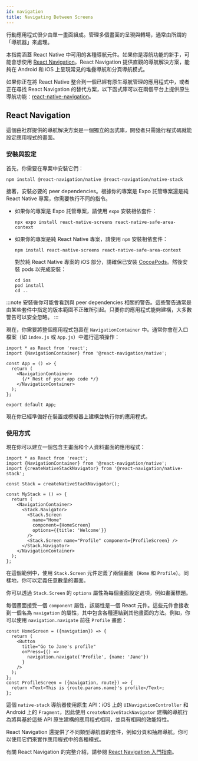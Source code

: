 ```yaml
---
id: navigation
title: Navigating Between Screens
---
```


行動應用程式很少由單一畫面組成。管理多個畫面的呈現與轉場，通常由所謂的「導航器」來處理。

本指南涵蓋 React Native 中可用的各種導航元件。如果你是導航功能的新手，可能會想使用 [React Navigation](navigation.md#react-navigation)。React Navigation 提供直觀的導航解決方案，能夠在 Android 和 iOS 上呈現常見的堆疊導航和分頁導航模式。

如果你正在將 React Native 整合到一個已經有原生導航管理的應用程式中，或者正在尋找 React Navigation 的替代方案，以下函式庫可以在兩個平台上提供原生導航功能：[react-native-navigation](https://github.com/wix/react-native-navigation)。

## React Navigation

這個由社群提供的導航解決方案是一個獨立的函式庫，開發者只需幾行程式碼就能設定應用程式的畫面。

### 安裝與設定

首先，你需要在專案中安裝它們：

```shell
npm install @react-navigation/native @react-navigation/native-stack
```

接著，安裝必要的 peer dependencies。根據你的專案是 Expo 託管專案還是純 React Native 專案，你需要執行不同的指令。

- 如果你的專案是 Expo 託管專案，請使用 `expo` 安裝相依套件：

  ```shell
  npx expo install react-native-screens react-native-safe-area-context
  ```

- 如果你的專案是純 React Native 專案，請使用 `npm` 安裝相依套件：

  ```shell
  npm install react-native-screens react-native-safe-area-context
  ```

  對於純 React Native 專案的 iOS 部分，請確保已安裝 [CocoaPods](https://cocoapods.org/)。然後安裝 pods 以完成安裝：

  ```shell
  cd ios
  pod install
  cd ..
  ```

:::note
安裝後你可能會看到與 peer dependencies 相關的警告。這些警告通常是由某些套件中指定的版本範圍不正確所引起。只要你的應用程式能夠建構，大多數警告可以安全忽略。
:::

現在，你需要將整個應用程式包裹在 `NavigationContainer` 中。通常你會在入口檔案（如 `index.js` 或 `App.js`）中進行這項操作：

```tsx
import * as React from 'react';
import {NavigationContainer} from '@react-navigation/native';

const App = () => {
  return (
    <NavigationContainer>
      {/* Rest of your app code */}
    </NavigationContainer>
  );
};

export default App;
```

現在你已經準備好在裝置或模擬器上建構並執行你的應用程式。

### 使用方式

現在你可以建立一個包含主畫面和个人資料畫面的應用程式：

```tsx
import * as React from 'react';
import {NavigationContainer} from '@react-navigation/native';
import {createNativeStackNavigator} from '@react-navigation/native-stack';

const Stack = createNativeStackNavigator();

const MyStack = () => {
  return (
    <NavigationContainer>
      <Stack.Navigator>
        <Stack.Screen
          name="Home"
          component={HomeScreen}
          options={{title: 'Welcome'}}
        />
        <Stack.Screen name="Profile" component={ProfileScreen} />
      </Stack.Navigator>
    </NavigationContainer>
  );
};
```

在這個範例中，使用 `Stack.Screen` 元件定義了兩個畫面（`Home` 和 `Profile`）。同樣地，你可以定義任意數量的畫面。

你可以透過 `Stack.Screen` 的 `options` 屬性為每個畫面設定選項，例如畫面標題。

每個畫面接受一個 `component` 屬性，該屬性是一個 React 元件。這些元件會接收到一個名為 `navigation` 的屬性，其中包含各種連結到其他畫面的方法。例如，你可以使用 `navigation.navigate` 前往 `Profile` 畫面：

```tsx
const HomeScreen = ({navigation}) => {
  return (
    <Button
      title="Go to Jane's profile"
      onPress={() =>
        navigation.navigate('Profile', {name: 'Jane'})
      }
    />
  );
};
const ProfileScreen = ({navigation, route}) => {
  return <Text>This is {route.params.name}'s profile</Text>;
};
```

這個 `native-stack` 導航器使用原生 API：iOS 上的 `UINavigationController` 和 Android 上的 `Fragment`，因此使用 `createNativeStackNavigator` 建構的導航行為將與基於這些 API 原生建構的應用程式相同，並具有相同的效能特性。

React Navigation 還提供了不同類型導航器的套件，例如分頁和抽屜導航。你可以使用它們來實作應用程式中的各種模式。

有關 React Navigation 的完整介紹，請參閱 [React Navigation 入門指南](https://reactnavigation.org/docs/getting-started)。